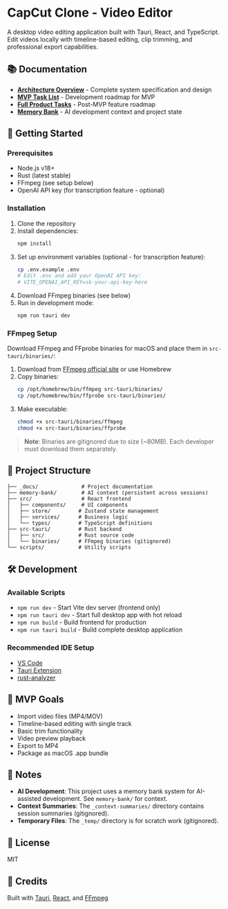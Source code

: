# CapCut Clone - Video Editor

A desktop video editing application built with Tauri, React, and TypeScript. Edit videos locally with timeline-based editing, clip trimming, and professional export capabilities.

## 📚 Documentation

- **[Architecture Overview](_docs/architecture.md)** - Complete system specification and design
- **[MVP Task List](_docs/task-list-mvp.md)** - Development roadmap for MVP
- **[Full Product Tasks](_docs/task-list-final.md)** - Post-MVP feature roadmap
- **[Memory Bank](memory-bank/)** - AI development context and project state

## 🚀 Getting Started

### Prerequisites

- Node.js v18+
- Rust (latest stable)
- FFmpeg (see setup below)
- OpenAI API key (for transcription feature - optional)

### Installation

1. Clone the repository
2. Install dependencies:
   ```bash
   npm install
   ```
3. Set up environment variables (optional - for transcription feature):
   ```bash
   cp .env.example .env
   # Edit .env and add your OpenAI API key:
   # VITE_OPENAI_API_KEY=sk-your-api-key-here
   ```
4. Download FFmpeg binaries (see below)
5. Run in development mode:
   ```bash
   npm run tauri dev
   ```

### FFmpeg Setup

Download FFmpeg and FFprobe binaries for macOS and place them in `src-tauri/binaries/`:

1. Download from [FFmpeg official site](https://ffmpeg.org/download.html) or use Homebrew
2. Copy binaries:
   ```bash
   cp /opt/homebrew/bin/ffmpeg src-tauri/binaries/
   cp /opt/homebrew/bin/ffprobe src-tauri/binaries/
   ```
3. Make executable:
   ```bash
   chmod +x src-tauri/binaries/ffmpeg
   chmod +x src-tauri/binaries/ffprobe
   ```

> **Note**: Binaries are gitignored due to size (~80MB). Each developer must download them separately.

## 📁 Project Structure

```
├── _docs/              # Project documentation
├── memory-bank/        # AI context (persistent across sessions)
├── src/                # React frontend
│   ├── components/     # UI components
│   ├── store/         # Zustand state management
│   ├── services/      # Business logic
│   └── types/         # TypeScript definitions
├── src-tauri/         # Rust backend
│   ├── src/           # Rust source code
│   └── binaries/      # FFmpeg binaries (gitignored)
└── scripts/           # Utility scripts
```

## 🛠️ Development

### Available Scripts

- `npm run dev` - Start Vite dev server (frontend only)
- `npm run tauri dev` - Start full desktop app with hot reload
- `npm run build` - Build frontend for production
- `npm run tauri build` - Build complete desktop application

### Recommended IDE Setup

- [VS Code](https://code.visualstudio.com/)
- [Tauri Extension](https://marketplace.visualstudio.com/items?itemName=tauri-apps.tauri-vscode)
- [rust-analyzer](https://marketplace.visualstudio.com/items?itemName=rust-lang.rust-analyzer)

## 🎯 MVP Goals

- Import video files (MP4/MOV)
- Timeline-based editing with single track
- Basic trim functionality
- Video preview playback
- Export to MP4
- Package as macOS .app bundle

## 📝 Notes

- **AI Development**: This project uses a memory bank system for AI-assisted development. See `memory-bank/` for context.
- **Context Summaries**: The `_context-summaries/` directory contains session summaries (gitignored).
- **Temporary Files**: The `_temp/` directory is for scratch work (gitignored).

## 📄 License

MIT

## 🙏 Credits

Built with [Tauri](https://tauri.app), [React](https://react.dev), and [FFmpeg](https://ffmpeg.org)
